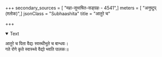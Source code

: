 +++
secondary_sources = [ "महा-सुभाषित-सङ्ग्रहः - 4541",]
meters = [ "अनुष्टुप् (श्लोक)",]
jsonClass = "Subhaashita"
title = "आतुरे च"

+++

<details open><summary>Text</summary>

आतुरे च पिता वैद्यः स्वस्थीभूते च बान्धवः।  
गते रोगे कृते स्वास्थ्ये वैद्यो भवति पालकः॥
</details>
